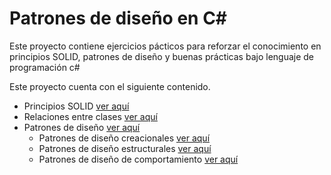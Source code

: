 # Patrones de diseño en C#

Este proyecto contiene ejercicios pácticos para reforzar el conocimiento en principios SOLID, patrones de diseño y buenas prácticas bajo lenguaje de programación c#

Este proyecto cuenta con el siguiente contenido.

* Principios SOLID [ver aquí](https://github.com/leojim06/c-sharp-design-patterns/tree/main/SOLID-Principles)
* Relaciones entre clases [ver aquí](https://github.com/leojim06/c-sharp-design-patterns/tree/main/Relaciones)
* Patrones de diseño [ver aquí]()
    * Patrones de diseño creacionales [ver aquí]()
    * Patrones de diseño estructurales [ver aquí]()
    * Patrones de diseño de comportamiento [ver aquí]()